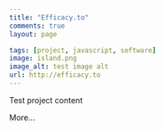 ```yaml
---
title: "Efficacy.to"
comments: true
layout: page

tags: [project, javascript, software]
image: island.png
image_alt: test image alt
url: http://efficacy.to
---
```


Test project content

More...

